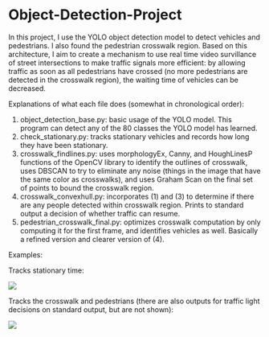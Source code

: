 # Object-Detection-Project

In this project, I use the YOLO object detection model to detect vehicles and pedestrians. I also found the pedestrian crosswalk region. Based on this architecture, I aim to create a mechanism to use real time video survillance of street intersections to make traffic signals more efficient: by allowing traffic as soon as all pedestrians have crossed (no more pedestrians are detected in the crosswalk region), the waiting time of vehicles can be decreased. 

Explanations of what each file does (somewhat in chronological order):

1. object_detection_base.py: basic usage of the YOLO model. This program can detect any of the 80 classes the YOLO model has learned.
2. check_stationary.py: tracks stationary vehicles and records how long they have been stationary.
3. crosswalk_findlines.py: uses morphologyEx, Canny, and HoughLinesP functions of the OpenCV library to identify the outlines of crosswalk, uses DBSCAN to try to eliminate any noise (things in the image that have the same color as crosswalks), and uses Graham Scan on the final set of points to bound the crosswalk region.
4. crosswalk_convexhull.py: incorporates (1) and (3) to determine if there are any people detected within crosswalk region. Prints to standard output a decision of whether traffic can resume. 
5. pedestrian_crosswalk_final.py: optimizes crosswalk computation by only computing it for the first frame, and identifies vehicles as well. Basically a refined version and clearer version of (4). 

Examples: 

Tracks stationary time: 

![](https://github.com/HanyangSha/Object-Detection-Project/blob/master/stationary.gif)

Tracks the crosswalk and pedestrians (there are also outputs for traffic light decisions on standard output, but are not shown):

![](https://github.com/HanyangSha/Object-Detection-Project/blob/master/pedestrians_crosswalks.gif)
